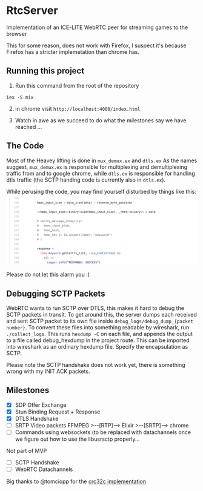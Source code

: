 # RtcServer

Implementation of an ICE-LITE WebRTC peer for streaming games to the browser

This for some reason, does not work with Firefox, I suspect it's because Firefox has a stricter implemetation than chrome has.

## Running this project

1. Run this command from the root of the repository

```
iex -S mix
```

2. in chrome visit `http://localhost:4000/index.html`

3. Watch in awe as we succeed to do what the milestones say we have reached ...

## The Code

Most of the Heavey lifting is done in `mux_demux.ex` and `dtls.ex`
As the names suggest, `mux_demux.ex` is responsible for multiplexing and demultiplexing traffic from and to google chrome, while `dtls.ex` is responsible for handling dtls traffic (the SCTP handing code is currently also in `dtls.ex`).

While perusing the code, you may find yourself disturbed by things like this:
![And other such tasty nuggets ...](https://github.com/lilrooness/livecapture/blob/master/.readme_screenshots/screenshot_1.png)

Please do not let this alarm you :)

## Debugging SCTP Packets

WebRTC wants to run SCTP over DTLS, this makes it hard to debug the SCTP packets in transit.
To get around this, the server dumps each received and sent SCTP packet to its own file inside `debug_logs/debug_dump_{packet number}`.
To convert these files into something readable by wireshark, run `./collect_logs`. This runs `hexdump -C` on each file, and appends the output
to a file called debug_hexdump in the project route. This can be imported into wireshark as an ordinary hexdump file.
Specify the encapsulation as SCTP.

Please note the SCTP handshake does not work yet, there is something wrong with my INIT ACK packets.

## Milestones

- [x] SDP Offer Exchange
- [x] Stun Binding Request + Response
- [x] DTLS Handshake
- [ ] SRTP Video packets FFMPEG >--[RTP]--> Elixir >--[SRTP]--> chrome
- [ ] Commands using websockets (to be replaced with datachannels once we figure out how to use the libusrsctp properly...

Not part of MVP
- [ ] SCTP Handshake
- [ ] WebRTC Datachannels

Big thanks to @tomciopp for the [crc32c implementation](https://gist.github.com/tomciopp/2d174f3960b6386e86167268b1a9875d)
